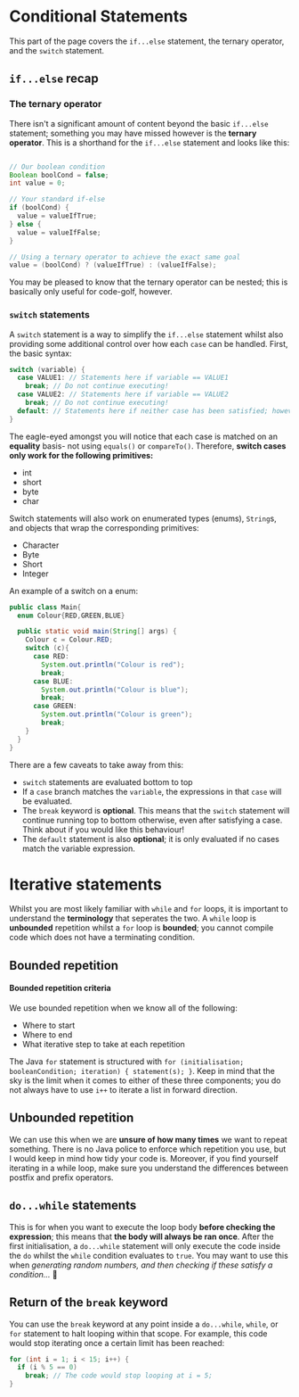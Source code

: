 # Conditional Statements

This part of the page covers the `if...else` statement, the ternary operator, and the `switch` statement.

## `if...else` recap
### The ternary operator

There isn't a significant amount of content beyond the basic `if...else` statement; something you may have missed however is the **ternary operator**. This is a shorthand for the `if...else` statement and looks like this:

```java

// Our boolean condition
Boolean boolCond = false;
int value = 0;

// Your standard if-else
if (boolCond) {
  value = valueIfTrue;
} else {
  value = valueIfFalse;
}

// Using a ternary operator to achieve the exact same goal
value = (boolCond) ? (valueIfTrue) : (valueIfFalse);
```

You may be pleased to know that the ternary operator can be nested; this is basically only useful for code-golf, however.

### `switch` statements

A `switch` statement is a way to simplify the `if...else` statement whilst also providing some additional control over how each `case` can be handled. First, the basic syntax:
``` java
switch (variable) {
  case VALUE1: // Statements here if variable == VALUE1
    break; // Do not continue executing!
  case VALUE2: // Statements here if variable == VALUE2
    break; // Do not continue executing!
  default: // Statements here if neither case has been satisfied; however you can leave this blank.
}
```

The eagle-eyed amongst you will notice that each case is matched on an **equality** basis- not using `equals()` or `compareTo()`. Therefore, **switch cases only work for the following primitives:**
- int
- short
- byte
- char

Switch statements will also work on enumerated types (enums), `String`s, and objects that wrap the corresponding primitives:
- Character
- Byte
- Short
- Integer

An example of a switch on a enum:

```java
public class Main{
  enum Colour{RED,GREEN,BLUE}

  public static void main(String[] args) {
    Colour c = Colour.RED;
    switch (c){
      case RED:
        System.out.println("Colour is red");
        break;
      case BLUE:
        System.out.println("Colour is blue");
        break;
      case GREEN:
        System.out.println("Colour is green");
        break;
    }
  }
}
```

There are a few caveats to take away from this:
- `switch` statements are evaluated bottom to top
- If a `case` branch matches the `variable`, the expressions in that `case` will be evaluated.
- The `break` keyword is **optional**. This means that the `switch` statement will continue running top to bottom otherwise, even after satisfying a case. Think about if you would like this behaviour!
- The `default` statement is also **optional**; it is only evaluated if no cases match the variable expression.

# Iterative statements

Whilst you are most likely familiar with `while` and `for` loops, it is important to understand the **terminology** that seperates the two. A `while` loop is **unbounded** repetition whilst a `for` loop is **bounded**; you cannot compile code which does not have a terminating condition.

## Bounded repetition

#### Bounded repetition criteria
We use bounded repetition when we know all of the following:
- Where to start
- Where to end
- What iterative step to take at each repetition

The Java `for` statement is structured with `for (initialisation; booleanCondition; iteration) { statement(s); }`. Keep in mind that the sky is the limit when it comes to either of these three components; you do not always have to use `i++` to iterate a list in forward direction.

## Unbounded repetition

We can use this when we are **unsure of how many times** we want to repeat something. There is no Java police to enforce which repetition you use, but I would keep in mind how tidy your code is. Moreover, if you find yourself iterating in a while loop, make sure you understand the differences between postfix and prefix operators.

## `do...while` statements

This is for when you want to execute the loop body **before checking the expression**; this means that **the body will always be ran once**. After the first initialisation, a `do...while` statement will only execute the code inside the `do` whilst the `while` condition evaluates to `true`. You may want to use this when _generating random numbers, and then checking if these satisfy a condition..._ 🤖

## Return of the `break` keyword

You can use the `break` keyword at any point inside a `do...while`, `while`, or `for` statement to halt looping within that scope. For example, this code would stop iterating once a certain limit has been reached:

``` java
for (int i = 1; i < 15; i++) {
  if (i % 5 == 0) 
    break; // The code would stop looping at i = 5;
}
```
